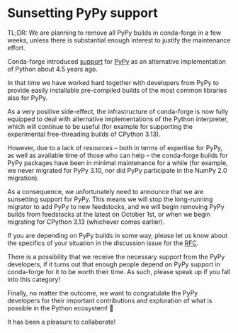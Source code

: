 # Sunsetting PyPy support

TL;DR: We are planning to remove all PyPy builds in conda-forge in a few weeks,
unless there is substantial enough interest to justify the maintenance effort.

<!-- truncate -->

Conda-forge introduced [support](https://conda-forge.org/blog/2020/03/10/pypy/)
for [PyPy](https://pypy.org/index.html) as an alternative implementation of
Python about 4.5 years ago.

In that time we have worked hard together with developers from PyPy to provide
easily installable pre-compiled builds of the most common libraries also for PyPy.

As a very positive side-effect, the infrastructure of conda-forge is now fully
equipped to deal with alternative implementations of the Python interpreter,
which will continue to be useful (for example for supporting the experimental
free-threading builds of CPython 3.13).

However, due to a lack of resources – both in terms of expertise for PyPy, as
well as available time of those who can help – the conda-forge builds for PyPy
packages have been in minimal maintenance for a while (for example, we never
migrated for PyPy 3.10, nor did PyPy participate in the NumPy 2.0 migration).

As a consequence, we unfortunately need to announce that we are sunsetting
support for PyPy. This means we will stop the long-running migrator to add
PyPy to new feedstocks, and we will begin removing PyPy builds from feedstocks
at the latest on October 1st, or when we begin migrating for CPython 3.13
(whichever comes earlier).

If you are depending on PyPy builds in some way, please let us know about the
specifics of your situation in the discussion issue for the
[RFC](https://github.com/conda-forge/conda-forge.github.io/issues/2255).

There is a possibility that we receive the necessary support from the PyPy
developers, if it turns out that enough people depend on PyPy support in
conda-forge for it to be worth their time. As such, please speak up if you
fall into this category!

Finally, no matter the outcome, we want to congratulate the PyPy developers
for their important contributions and exploration of what is possible in the
Python ecosystem! 👏

It has been a pleasure to collaborate!
